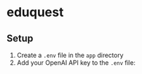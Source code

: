 # eduquest

## Setup

1. Create a `.env` file in the `app` directory
2. Add your OpenAI API key to the `.env` file:
